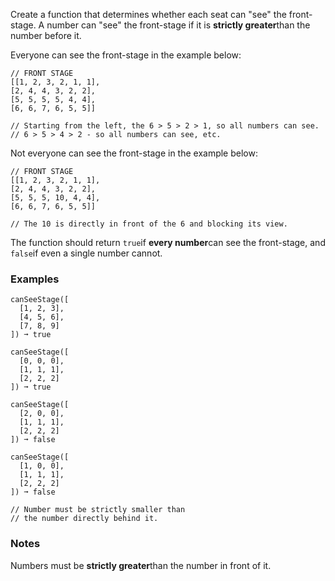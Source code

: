 Create a function that determines whether each seat can "see" the front-stage. A number can "see" the front-stage if it is **strictly greater**than the number before it.

Everyone can see the front-stage in the example below:

    // FRONT STAGE
    [[1, 2, 3, 2, 1, 1],
    [2, 4, 4, 3, 2, 2],
    [5, 5, 5, 5, 4, 4],
    [6, 6, 7, 6, 5, 5]]

    // Starting from the left, the 6 > 5 > 2 > 1, so all numbers can see.
    // 6 > 5 > 4 > 2 - so all numbers can see, etc.

Not everyone can see the front-stage in the example below:

    // FRONT STAGE
    [[1, 2, 3, 2, 1, 1],
    [2, 4, 4, 3, 2, 2],
    [5, 5, 5, 10, 4, 4],
    [6, 6, 7, 6, 5, 5]]

    // The 10 is directly in front of the 6 and blocking its view.

The function should return `true`if **every number**can see the front-stage, and `false`if even a single number cannot.


### Examples ###
    canSeeStage([
      [1, 2, 3],
      [4, 5, 6],
      [7, 8, 9]
    ]) ➞ true

    canSeeStage([
      [0, 0, 0],
      [1, 1, 1],
      [2, 2, 2]
    ]) ➞ true

    canSeeStage([
      [2, 0, 0],
      [1, 1, 1],
      [2, 2, 2]
    ]) ➞ false

    canSeeStage([
      [1, 0, 0],
      [1, 1, 1],
      [2, 2, 2]
    ]) ➞ false

    // Number must be strictly smaller than
    // the number directly behind it.


### Notes ###
Numbers must be **strictly greater**than the number in front of it.